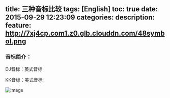 title: 三种音标比较
tags: [English]
toc: true
date: 2015-09-29 12:23:09
categories:
description:
feature: http://7xj4cp.com1.z0.glb.clouddn.com/48symbol.png
---
### 音标简介：

DJ音标：英式音标

KK音标：美式音标

<!-- more -->

![image](http://7xj4cp.com1.z0.glb.clouddn.com/compare.jpg)